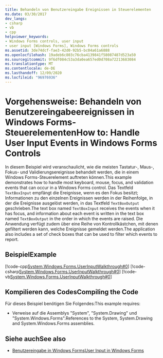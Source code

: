 ```yaml
---
title: Behandeln von Benutzereingabe Ereignissen in Steuerelementen
ms.date: 03/30/2017
dev_langs:
- csharp
- vb
- cpp
helpviewer_keywords:
- Windows Forms controls, user input
- user input [Windows Forms], Windows Forms controls
ms.assetid: 3de74dcf-fae3-42d0-92b5-bc04a61a6888
ms.openlocfilehash: 19adeb6c803c76cba4139841f58087487d523a50
ms.sourcegitcommit: 9f6df084c53a3da0ea657ed0d708a72213683084
ms.translationtype: MT
ms.contentlocale: de-DE
ms.lasthandoff: 12/09/2020
ms.locfileid: "96976936"
---
```

# <a name="how-to-handle-user-input-events-in-windows-forms-controls"></a><span data-ttu-id="dc560-102">Vorgehensweise: Behandeln von Benutzereingabeereignissen in Windows Forms-Steuerelementen</span><span class="sxs-lookup"><span data-stu-id="dc560-102">How to: Handle User Input Events in Windows Forms Controls</span></span>
<span data-ttu-id="dc560-103">In diesem Beispiel wird veranschaulicht, wie die meisten Tastatur-, Maus-, Fokus- und Validierungsereignisse behandelt werden, die in einem Windows Forms-Steuerelement auftreten können.</span><span class="sxs-lookup"><span data-stu-id="dc560-103">This example demonstrates how to handle most keyboard, mouse, focus, and validation events that can occur in a Windows Forms control.</span></span> <span data-ttu-id="dc560-104">Das Textfeld `TextBoxInput` empfängt die Ereignisse, wenn es den Fokus besitzt; Informationen zu den einzelnen Ereignissen werden in der Reihenfolge, in der die Ereignisse ausgelöst werden, in das Textfeld `TextBoxOutput` geschrieben.</span><span class="sxs-lookup"><span data-stu-id="dc560-104">The text box named `TextBoxInput` receives the events when it has focus, and information about each event is written in the text box named `TextBoxOutput` in the order in which the events are raised.</span></span> <span data-ttu-id="dc560-105">Die Anwendung verfügt zudem über eine Reihe von Kontrollkästchen, mit denen gefiltert werden kann, welche Ereignisse gemeldet werden.</span><span class="sxs-lookup"><span data-stu-id="dc560-105">The application also includes a set of check boxes that can be used to filter which events to report.</span></span>  
  
## <a name="example"></a><span data-ttu-id="dc560-106">Beispiel</span><span class="sxs-lookup"><span data-stu-id="dc560-106">Example</span></span>  
 [!code-cpp[System.Windows.Forms.UserInputWalkthrough#0](~/samples/snippets/cpp/VS_Snippets_Winforms/System.Windows.Forms.UserInputWalkthrough/cpp/form1.cpp#0)]
 [!code-csharp[System.Windows.Forms.UserInputWalkthrough#0](~/samples/snippets/csharp/VS_Snippets_Winforms/System.Windows.Forms.UserInputWalkthrough/CS/form1.cs#0)]
 [!code-vb[System.Windows.Forms.UserInputWalkthrough#0](~/samples/snippets/visualbasic/VS_Snippets_Winforms/System.Windows.Forms.UserInputWalkthrough/VB/form1.vb#0)]  
  
## <a name="compiling-the-code"></a><span data-ttu-id="dc560-107">Kompilieren des Codes</span><span class="sxs-lookup"><span data-stu-id="dc560-107">Compiling the Code</span></span>  
 <span data-ttu-id="dc560-108">Für dieses Beispiel benötigen Sie Folgendes:</span><span class="sxs-lookup"><span data-stu-id="dc560-108">This example requires:</span></span>  
  
- <span data-ttu-id="dc560-109">Verweise auf die Assemblys "System", "System.Drawing" und "System.Windows.Forms".</span><span class="sxs-lookup"><span data-stu-id="dc560-109">References to the System, System.Drawing and System.Windows.Forms assemblies.</span></span>  
  
## <a name="see-also"></a><span data-ttu-id="dc560-110">Siehe auch</span><span class="sxs-lookup"><span data-stu-id="dc560-110">See also</span></span>

- [<span data-ttu-id="dc560-111">Benutzereingabe in Windows Forms</span><span class="sxs-lookup"><span data-stu-id="dc560-111">User Input in Windows Forms</span></span>](user-input-in-windows-forms.md)
